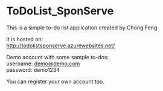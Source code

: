 # ToDoList_SponServe

This is a simple to-do list application created by Chong Feng

It is hosted on:
<br/>
http://todolistsponserve.azurewebsites.net/

Demo account with some sample to-dos:
<br/>username: demo@demo.com 
<br/>password: demo1234

You can register your own account too.
